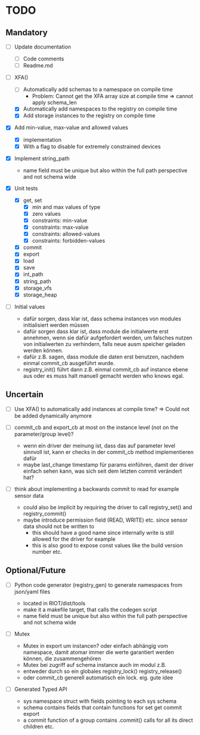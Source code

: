 # TODO

## Mandatory

- [ ] Update documentation
  - [ ] Code comments
  - [ ] Readme.md

- [ ] XFA()
  - [ ] Automatically add schemas to a namespace on compile time
    - Problem: Cannot get the XFA array size at compile time => cannot apply schema_len
  - [x] Automatically add namespaces to the registry on compile time
  - [x] Add storage instances to the registry on compile time

- [x] Add min-value, max-value and allowed values
  - [x] implementation
  - [x] With a flag to disable for extremely constrained devices

- [x] Implement string_path
  - name field must be unique but also within the full path perspective and not schema wide

- [x] Unit tests
  - [x] get, set
    - [x] min and max values of type
    - [x] zero values
    - [x] constraints: min-value
    - [x] constraints: max-value
    - [x] constraints: allowed-values
    - [x] constraints: forbidden-values
  - [x] commit
  - [x] export
  - [x] load
  - [x] save
  - [x] int_path
  - [x] string_path
  - [x] storage_vfs
  - [x] storage_heap

- [ ] Initial values
  - dafür sorgen, dass klar ist, dass schema instances von modules initialisiert werden müssen
  - dafür sorgen dass klar ist, dass module die initialwerte erst annehmen, wenn sie dafür aufgefordert werden, um falsches nutzen von initialwerten zu verhindern, falls neue ausm speicher geladen werden können.
  - dafür z.B. sagen, dass module die daten erst benutzen, nachdem einmal commit_cb ausgeführt wurde.
  - registry_init() führt dann z.B. einmal commit_cb auf instance ebene aus oder es muss halt manuell gemacht werden who knows egal.

## Uncertain

- [ ] Use XFA() to automatically add instances at compile time? => Could not be added dynamically anymore

- [ ] commit_cb and export_cb at most on the instance level (not on the parameter/group level)?
  - wenn ein driver der meinung ist, dass das auf parameter level sinnvoll ist, kann er checks in der commit_cb method implementieren dafür
  - maybe last_change timestamp für params einführen, damit der driver einfach sehen kann, was sich seit dem letzten commit verändert hat?

- [ ] think about implementing a backwards commit to read for example sensor data
  - could also be implicit by requiring the driver to call registry_set() and registry_commit()
  - maybe introduce permission field (READ, WRITE) etc. since sensor data should not be written to
    - this should have a good name since internally write is still allowed for the driver for example
    - this is also good to expose const values like the build version number etc.

## Optional/Future

- [ ] Python code generator (registry_gen) to generate namespaces from json/yaml files
  - located in RIOT/dist/tools
  - make it a makefile target, that calls the codegen script
  - name field must be unique but also within the full path perspective and not schema wide

- [ ] Mutex
  - Mutex in export um instancen? oder einfach abhängig vom namespace, damit atomar immer die werte garantiert werden können, die zusammengehören
  - Mutex bei zugriff auf schema instance auch im modul z.B.
  - entweder durch so ein globales registry_lock() registry_release()
  - oder commit_cb generell automatisch ein lock. eig. gute idee

- [ ] Generated Typed API
  - sys namespace struct with fields pointing to each sys schema
  - schema contains fields that contain functions for set get commit export
  - a commit function of a group contains .commit() calls for all its direct children etc.
